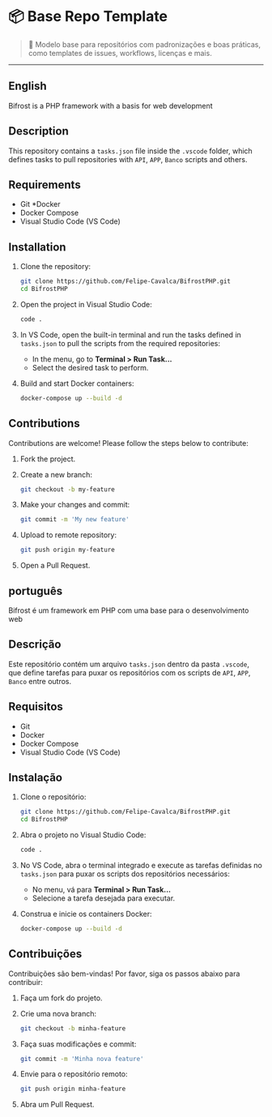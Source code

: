 # 📦 Base Repo Template

> 🧰 Modelo base para repositórios com padronizações e boas práticas, como templates de issues, workflows, licenças e mais.
---

## English

Bifrost is a PHP framework with a basis for web development

## Description

This repository contains a `tasks.json` file inside the `.vscode` folder, which defines tasks to pull repositories with `API`, `APP`, `Banco` scripts and others.

## Requirements

* Git
*Docker
* Docker Compose
* Visual Studio Code (VS Code)

## Installation

1. Clone the repository:

    ```sh
    git clone https://github.com/Felipe-Cavalca/BifrostPHP.git
    cd BifrostPHP
    ```

2. Open the project in Visual Studio Code:

    ```sh
    code .
    ```

3. In VS Code, open the built-in terminal and run the tasks defined in `tasks.json` to pull the scripts from the required repositories:
    * In the menu, go to **Terminal > Run Task...**
    * Select the desired task to perform.

4. Build and start Docker containers:

    ```sh
    docker-compose up --build -d
    ```

## Contributions

Contributions are welcome! Please follow the steps below to contribute:

1. Fork the project.
2. Create a new branch:

    ```sh
    git checkout -b my-feature
    ```

3. Make your changes and commit:

    ```sh
    git commit -m 'My new feature'
    ```

4. Upload to remote repository:

    ```sh
    git push origin my-feature
    ```

5. Open a Pull Request.

## português

Bifrost é um framework em PHP com uma base para o desenvolvimento web

## Descrição

Este repositório contém um arquivo `tasks.json` dentro da pasta `.vscode`, que define tarefas para puxar os repositórios com os scripts de `API`, `APP`, `Banco` entre outros.

## Requisitos

* Git
* Docker
* Docker Compose
* Visual Studio Code (VS Code)

## Instalação

1. Clone o repositório:

    ```sh
    git clone https://github.com/Felipe-Cavalca/BifrostPHP.git
    cd BifrostPHP
    ```

2. Abra o projeto no Visual Studio Code:

    ```sh
    code .
    ```

3. No VS Code, abra o terminal integrado e execute as tarefas definidas no `tasks.json` para puxar os scripts dos repositórios necessários:
    * No menu, vá para **Terminal > Run Task...**
    * Selecione a tarefa desejada para executar.

4. Construa e inicie os containers Docker:

    ```sh
    docker-compose up --build -d
    ```

## Contribuições

Contribuições são bem-vindas! Por favor, siga os passos abaixo para contribuir:

1. Faça um fork do projeto.
2. Crie uma nova branch:

    ```sh
    git checkout -b minha-feature
    ```

3. Faça suas modificações e commit:

    ```sh
    git commit -m 'Minha nova feature'
    ```

4. Envie para o repositório remoto:

    ```sh
    git push origin minha-feature
    ```

5. Abra um Pull Request.
